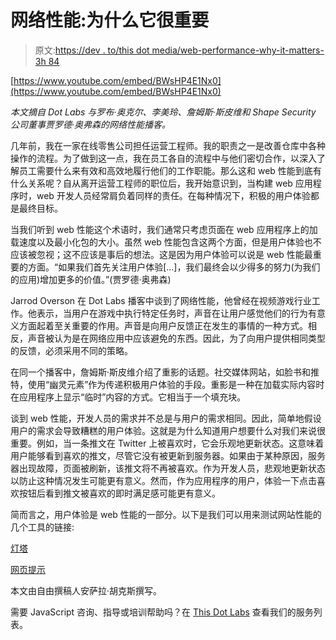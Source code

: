 # 网络性能:为什么它很重要

> 原文:[https://dev . to/this dot media/web-performance-why-it-matters-3h 84](https://dev.to/thisdotmedia/web-performance-why-it-matters-3h84)

[https://www.youtube.com/embed/BWsHP4E1Nx0](https://www.youtube.com/embed/BWsHP4E1Nx0)

*本文摘自 Dot Labs 与罗布·奥克尔、李美玲、詹姆斯·斯皮维和 Shape Security 公司董事贾罗德·奥弗森的网络性能播客。*

几年前，我在一家在线零售公司担任运营工程师。我的职责之一是改善仓库中各种操作的流程。为了做到这一点，我在员工各自的流程中与他们密切合作，以深入了解员工需要什么来有效和高效地履行他们的工作职能。那么这和 web 性能到底有什么关系呢？自从离开运营工程师的职位后，我开始意识到，当构建 web 应用程序时，web 开发人员经常肩负着同样的责任。在每种情况下，积极的用户体验都是最终目标。

当我们听到 web 性能这个术语时，我们通常只考虑页面在 web 应用程序上的加载速度以及最小化包的大小。虽然 web 性能包含这两个方面，但是用户体验也不应该被忽视；这不应该是事后的想法。这是因为用户体验可以说是 web 性能最重要的方面。“如果我们首先关注用户体验[…]，我们最终会以少得多的努力(为我们的应用)增加更多的价值。”(贾罗德·奥弗森)

Jarrod Overson 在 Dot Labs 播客中谈到了网络性能，他曾经在视频游戏行业工作。他表示，当用户在游戏中执行特定任务时，声音在让用户感觉他们的行为有意义方面起着至关重要的作用。声音是向用户反馈正在发生的事情的一种方式。相反，声音被认为是在网络应用中应该避免的东西。因此，为了向用户提供相同类型的反馈，必须采用不同的策略。

在同一个播客中，詹姆斯·斯皮维介绍了重影的话题。社交媒体网站，如脸书和推特，使用“幽灵元素”作为传递积极用户体验的手段。重影是一种在加载实际内容时在应用程序上显示“临时”内容的方式。它相当于一个填充块。

谈到 web 性能，开发人员的需求并不总是与用户的需求相同。因此，简单地假设用户的需求会导致糟糕的用户体验。这就是为什么知道用户想要什么对我们来说很重要。例如，当一条推文在 Twitter 上被喜欢时，它会乐观地更新状态。这意味着用户能够看到喜欢的推文，尽管它没有被更新到服务器。如果由于某种原因，服务器出现故障，页面被刷新，该推文将不再被喜欢。作为开发人员，悲观地更新状态以防止这种情况发生可能更有意义。然而，作为应用程序的用户，体验一下点击喜欢按钮后看到推文被喜欢的即时满足感可能更有意义。

简而言之，用户体验是 web 性能的一部分。以下是我们可以用来测试网站性能的几个工具的链接:

[灯塔](https://developers.google.com/web/tools/lighthouse/)

[网页提示](https://webhint.io/)

本文由自由撰稿人安萨拉·胡克斯撰写。

需要 JavaScript 咨询、指导或培训帮助吗？在 [This Dot Labs](https://thisdot.co) 查看我们的服务列表。